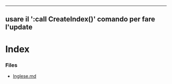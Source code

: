 
---
usare il ':call CreateIndex()' comando per fare l'update 
---

# Index

### Files

- [Inglese.md](Inglese.md)

